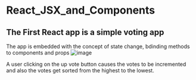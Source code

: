 # React_JSX_and_Components
## The First React app is a simple voting app 
The app is embedded with the concept of state change, bdinding methods to components and props
![image](https://user-images.githubusercontent.com/42302441/191512025-6381cbc2-26c5-45c8-bf6f-7858b0b1a64b.png)

A user clicking on the up vote button causes the votes to be incremented and also the votes get sorted from the highest to the lowest.
